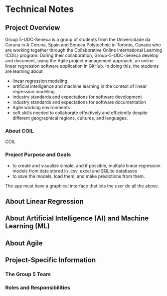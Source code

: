 # Technical Notes
<!--This document contains product development information for stakeholders. Information could include notes about the product design, UX design, software architecture, technical design, source code, quality assurance testing, and APIs.-->

## Project Overview 
Group 5-UDC-Seneca is a group of students from the Universidade da Coruna in A Coruna, Spain and Seneca Polytechnic in Toronto, Canada who are working together through the Collaborative Online International Learning (COIL) program. During their collaboration, Group-5-UDC-Seneca develop and document, using the Agile project management approach, an online linear regression software application in GitHub. In doing this, the students are learning about
- linear regression modeling
- artificial intelligence and machine learning in the context of linear regression modeling
- industry standards and expectations for software development
- industry standards and expectations for software documentation
- Agile working environments
- soft skills needed to collaborate effectively and efficiently despite different geographical regions, cultures, and languages.  

### About COIL
COIL 


### Project Purpose and Goals


- to create and visualize simple, and if possible, multiple linear regression models from data stored in .csv, excel and SQLite databases
- to save the models, load them, and make predictions from them.

The app must have a graphical interface that lets the user do all the above. 




## About Linear Regression

## About Artificial Intelligence (AI) and Machine Learning (ML)

## About Agile


## Project-Specific Information

### The Group 5 Team

### Roles and Responsibilities

## 
